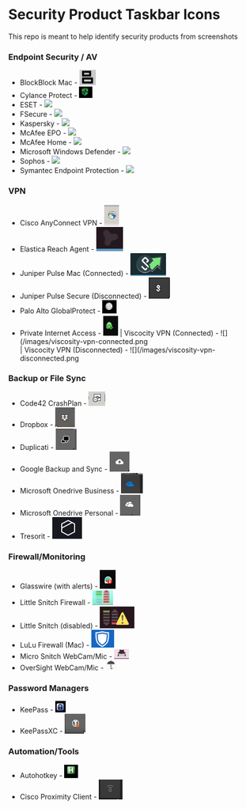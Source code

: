 # Security Product Taskbar Icons

This repo is meant to help identify security products from screenshots


### Endpoint Security / AV
- BlockBlock Mac 						- ![](/images/blockblock-mac-malware-persistence-monitor.png)
- Cylance Protect 						- ![](/images/cylance-protect.png)
- ESET 									- ![](/images/eset.png)
- FSecure 								- ![](/images/fsecure.png)
- Kaspersky 							- ![](/images/kaspersky.png)
- McAfee EPO 							- ![](/images/mcafee_enterprise.png)
- McAfee Home 							- ![](/images/mcafee_home.png)
- Microsoft Windows Defender 			- ![](/images/win_defender.png)
- Sophos 								- ![](/images/sophos.png)
- Symantec Endpoint Protection 			- ![](/images/sep.png)

### VPN
- Cisco AnyConnect VPN 					- ![](/images/Cisco_VPN.jpg)
- Elastica Reach Agent 					- ![](/images/elastica-reach-agent.png)
- Juniper Pulse Mac (Connected)			-  ![](/images/pulse-secure-vpn-mac.png)
- Juniper Pulse Secure (Disconnected) 	- ![](/images/pulse-vpn-disconnected.png)
- Palo Alto GlobalProtect 				- ![](/images/vpn-palo-alto-globalprotect.png)
- Private Internet Access 				- ![](/images/VPN-Private-Internet-Access-Connected.png)
| Viscocity VPN (Connected)				- ![](/images/viscosity-vpn-connected.png						
| Viscocity VPN (Disconnected) 			- ![](/images/viscosity-vpn-disconnected.png					

### Backup or File Sync
- Code42 CrashPlan 						- ![](/images/Code42_CrashPlan_Backup.jpg)
- Dropbox 								- ![](/images/dropbox.png)
- Duplicati 							- ![](/images/duplicati.png)
- Google Backup and Sync 				- ![](/images/google-backup-and-sync.png)
- Microsoft Onedrive Business 			- ![](/images/onedrive-biz.png)
- Microsoft Onedrive Personal 			- ![](/images/onedrive.png)
- Tresorit 								- ![](/images/tresorit.png)

### Firewall/Monitoring
- Glasswire (with alerts)  				- ![](/images/Glasswire-with-alerts.png)
- Little Snitch Firewall   				- ![](/images/little-snitch-firewall.png)	
- Little Snitch (disabled) 				- ![](/images/little-snitch-disabled.png)	
- LuLu Firewall (Mac) 					- ![](/images/lulu-firewall.png)
- Micro Snitch WebCam/Mic 				- ![](/images/micro-snitch-mic-webcam-monitor.png)
- OverSight WebCam/Mic 					- ![](/images/oversight-mic-webcam-monitor.png)

### Password Managers
- KeePass								- ![](/images/keepass.png)							
- KeePassXC 							- ![](/images/KeePassXC.png)

### Automation/Tools
- Autohotkey 							- ![](/images/autohotkey.png)
- Cisco Proximity Client 				- ![](/images/cisco-proximity-screen-sharing.png)

###
